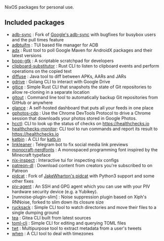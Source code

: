 NixOS packages for personal use.

## Included packages

- [adb-sync] : Fork of [Google's adb-sync] with bugfixes for busybox users and the pull times feature
- [adbtuifm] : TUI based file manager for ADB
- [adx] : Rust tool to poll Google Maven for AndroidX packages and their latest versions
- [boop-gtk] : A scriptable scratchpad for developers
- [clipboard-substitutor] : Rust CLI to listen to clipboard events and perform operations on the copied text
- [diffuse] : Java tool to diff between APKs, AARs and JARs
- [gdrive] : Golang CLI to interact with Google Drive
- [gitice] : Simple Rust CLI that snapshots the state of Git repositories to allow re-cloning in a separate location
- [gitout] : Command line tool to automatically backup Git repositories from GitHub or anywhere
- [glance] :  A self-hosted dashboard that puts all your feeds in one place
- [gphotos-cdp] : Use the Chrome DevTools Protocol to drive a Chrome session that downloads your photos stored in Google Photos.
- [hcctl]: CLI to look up the status of checks on https://healthchecks.io
- [healthchecks-monitor]: CLI tool to run commands and report its result to https://healthchecks.io
- [katbin] : A CLI for [katb.in]
- [linkleaner] : Telegram bot to fix social media link previews
- [monocraft-nerdfonts] : A monospaced programming font inspired by the Minecraft typeface
- [nix-inspect] : Interactive tui for inspecting nix configs
- [patreon-dl] : Download content from creators you're subscribed to on Patreon
- [pidcat] : Fork of [JakeWharton's pidcat] with Python3 support and some other fixes
- [piv-agent] : An SSH and GPG agent which you can use with your PIV hardware security device (e.g. a Yubikey).
- [runnoise-plugin-slim] : Noise suppression plugin based on Xiph's RNNoise, forked to slim down its closure size
- [rucksack] : Simple CLI tool to watch directories and move their files to a single dumping ground
- [tea] : Gitea CLI built from latest sources
- [toml-cli] : Simple CLI for editing and querying TOML files
- [twt] : Multipurpose tool to extract metadata from a user's tweets
- [when] : A CLI tool to deal with timezones

[adb-sync]: https://msfjarvis.dev/g/adb-sync
[adbtuifm]: https://github.com/darkhz/adbtuifm
[adx]: https://msfjarvis.dev/g/androidx-release-watcher
[boop-gtk]: https://msfjarvis.dev/g/boop-gtk
[clipboard-substitutor]: https://msfjarvis.dev/g/clipboard-substitutor
[diffuse]: https://github.com/JakeWharton/diffuse
[gdrive]: https://msfjarvis.dev/g/gdrive
[gitice]: https://msfjarvis.dev/g/gitice
[gitout]: https://msfjarvis.dev/g/gitout
[glance]: https://github.com/glanceapp/glance
[google's adb-sync]: https://github.com/google/adb-sync
[gphotos-cdp]: https://msfjarvis.dev/g/gphotos-cdp
[hcctl]: https://msfjarvis.dev/g/healthchecks-rs
[healthchecks-monitor]: https://msfjarvis.dev/g/healthchecks-rs
[jakewharton's pidcat]: https://github.com/JakeWharton/pidcat
[katb.in]: https://katb.in
[katbin]: https://github.com/SphericalKat/katbin-cli
[linkleaner]: https://msfjarvis.dev/g/linkleaner
[monocraft-nerdfonts]: https://github.com/IdreesInc/Monocraft
[nix-inspect]: https://github.com/bluskript/nix-inspect
[patreon-dl]: https://github.com/PrivateGER/patreon-dl
[pidcat]: https://msfjarvis.dev/g/pidcat
[piv-agent]: https://github.com/smlx/piv-agent
[rnnoise-plugin-slim]: https://github.com/werman/noise-suppression-for-voice
[rucksack]: https://msfjarvis.dev/g/rucksack
[tea]: https://gitea.com/gitea/tea
[toml-cli]: https://github.com/gnprice/toml-cli
[twt]: https://msfjarvis.dev/g/twt
[when]: https://github.com/mitsuhiko/when
